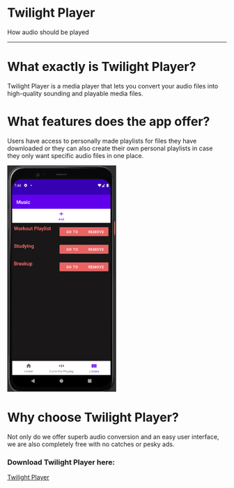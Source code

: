
# Twilight Player  
  
How audio should be played

---------------


# What exactly is Twilight Player? 

Twilight Player is a media player that lets you convert your audio files into high-quality sounding and playable media files.  

# What features does the app offer?

Users have access to personally made playlists for files they have downloaded or they can also create their own personal playlists in case they only want specific audio files in one place.

<img src="Screenshot 2022-04-21 8.25.45 PM.png" alt="Playlists">

# Why choose Twilight Player?

Not only do we offer superb audio conversion and an easy user interface, we are also completely free with no catches or pesky ads. 

### Download Twilight Player here:
<a href="Twilight-ex-master.zip">Twilight Player</a>
